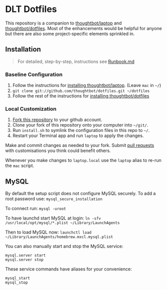 # DLT Dotfiles

This repository is a companion to [thoughtbot/laptop][1] and
[thoughtbot/dotfiles][2]. Most of the enhancements would be helpful for anyone
but there are also some project-specific elements sprinkled in.

## Installation
> For detailed, step-by-step, instructions see [Runbook.md][3]

### Baseline Configuration
1. Follow the instructions for [installing thoughtbot/laptop][4]. (Leave `mac` in `~/`)
2. `git clone git://github.com/thoughtbot/dotfiles.git ~/dotfiles`
3. Follow the rest of the instructions for [installing thoughtbot/dotfiles][5]

### Local Customization
1. [Fork this repository][6] to your github account.
2. Clone your fork of this repository onto your computer into `~/git/`.
3. Run `install.sh` to symlink the configuration files in this repo to `~/`.
3. Restart your Terminal app and run `laptop` to apply the changes.

Make and commit changes as needed to your fork. Submit [pull requests][8] with
customisations you think could benefit others.

Whenever you make changes to `laptop.local` use the `laptop` alias to re-run the
`mac` script.

## MySQL
By default the setup script does not configure MySQL securely. To add a root
password use:
`mysql_secure_installation`

To connect run:
`mysql -uroot`

To have launchd start MySQL at login:
`ln -sfv /usr/local/opt/mysql/*.plist ~/Library/LaunchAgents`

Then to load MySQL now:
`launchctl load ~/Library/LaunchAgents/homebrew.mxcl.mysql.plist`

You can also manually start and stop the MySQL service:

```console
mysql.server start
mysql.server stop
```

These service commands have aliases for your convenience:

```console
mysql_start
mysql_stop
```


[1]: https://github.com/thoughtbot/laptop
[2]: https://github.com/thoughtbot/dotfiles
[3]: ./Runbook.md
[4]: https://github.com/thoughtbot/laptop#install
[5]: https://github.com/thoughtbot/dotfiles#install
[6]: https://help.github.com/articles/fork-a-repo/
[7]: https://github.com/ndlib/curate_nd
[8]: https://help.github.com/articles/using-pull-requests/
